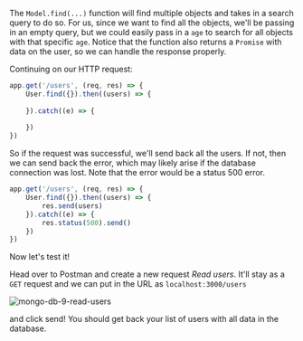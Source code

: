 <!--title={ReST API: Mongoose's Model.find()}-->

<!--concepts={Rest API Reading Endpoint}-->

<!--badges={Web Development:10}-->

The `Model.find(...)` function will find multiple objects and takes in a search query to do so. For us, since we want to find all the objects, we'll be passing in an empty query, but we could easily pass in a `age` to search for all objects with that specific `age`. Notice that the function also returns a `Promise` with data on the user, so we can handle the response properly.

Continuing on our HTTP request:

```js
app.get('/users', (req, res) => {
    User.find({}).then((users) => {
        
    }).catch((e) => {
        
    })
})
```

So if the request was successful, we'll send back all the users. If not, then we can send back the error, which may likely arise if the database connection was lost. Note that the error would be a status 500 error.

```js
app.get('/users', (req, res) => {
    User.find({}).then((users) => {
        res.send(users)
    }).catch((e) => {
        res.status(500).send()
    })
})
```

Now let's test it!

Head over to Postman and create a new request *Read users*. It'll stay as a `GET` request and we can put in the URL as `localhost:3000/users`

![mongo-db-9-read-users](https://projectbit.s3-us-west-1.amazonaws.com/darlene/labs/mongodb-9-read-users.png)

and click send! You should get back your list of users with all data in the database.

